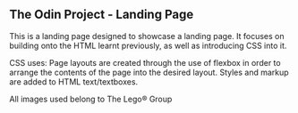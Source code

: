 ## The Odin Project - Landing Page

This is a landing page designed to showcase a landing page. It focuses on building onto the HTML learnt previously, as well as introducing CSS into it.

CSS uses:
Page layouts are created through the use of flexbox in order to arrange the contents of the page into the desired layout. 
Styles and markup are added to HTML text/textboxes.

All images used belong to The Lego:registered: Group